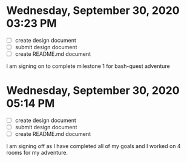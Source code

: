 # Wednesday, September 30, 2020 03:23 PM

- [ ] create design document
- [ ] submit design document
- [ ] create README.md document

I am signing on to complete milestone 1 for bash-quest adventure

# Wednesday, September 30, 2020 05:14 PM

- [ ] create design document
- [ ] submit design document
- [ ] create README.md document

I am signing off as I have completed all of my goals and I worked on 4 rooms for my adventure.
